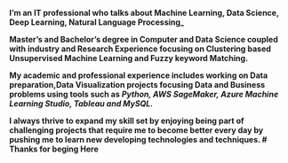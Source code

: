 **I’m an IT professional who talks about Machine Learning, Data Science, Deep Learning, Natural Language Processing_**

**Master’s and Bachelor’s degree in Computer and Data Science coupled with industry and Research Experience focusing on Clustering based Unsupervised Machine Learning and Fuzzy keyword Matching.**

**My academic and professional experience includes working on Data preparation,Data Visualization projects focusing Data and Business problems using tools such as _Python, AWS SageMaker, Azure Machine Learning Studio, Tableau and MySQL._**

**I always thrive to expand my skill set by enjoying being part of challenging projects that require me to become better every day by pushing me to learn new developing technologies and techniques. # Thanks for beging Here**





<!---
shashankReddy864/shashankReddy864 is a ✨ special ✨ repository because its `README.md` (this file) appears on your GitHub profile.
You can click the Preview link to take a look at your changes.
--->
